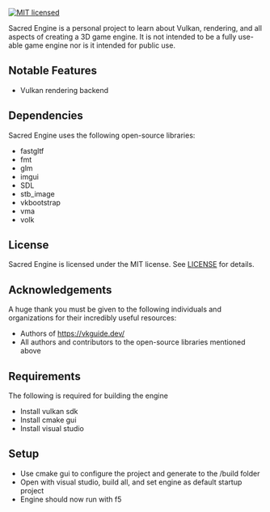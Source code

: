 [![MIT licensed](https://img.shields.io/badge/license-MIT-blue.svg)](LICENSE)

Sacred Engine is a personal project to learn about Vulkan, rendering, and all aspects of creating a 3D game engine. It is not intended to be a fully use-able game engine nor is it intended for public use.

## Notable Features
- Vulkan rendering backend

## Dependencies
Sacred Engine uses the following open-source libraries:
 - fastgltf
 - fmt
 - glm
 - imgui
 - SDL
 - stb_image
 - vkbootstrap
 - vma
 - volk
 
 ## License
Sacred Engine is licensed under the MIT license. See [LICENSE](LICENSE) for details.

## Acknowledgements
A huge thank you must be given to the following individuals and organizations for their incredibly useful resources:
 - Authors of https://vkguide.dev/
 - All authors and contributors to the open-source libraries mentioned above
 
## Requirements
The following is required for building the engine
 - Install vulkan sdk
 - Install cmake gui
 - Install visual studio

## Setup
 - Use cmake gui to configure the project and generate to the /build folder
 - Open with visual studio, build all, and set engine as default startup project
 - Engine should now run with f5


